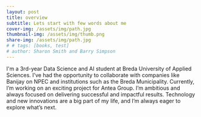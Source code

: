 ```yaml
---
layout: post
title: overview
subtitle: Lets start with few words about me
cover-img: /assets/img/path.jpg
thumbnail-img: /assets/img/thumb.png
share-img: /assets/img/path.jpg
# # tags: [books, test]
# author: Sharon Smith and Barry Simpson
---
```


I'm a 3rd-year Data Science and AI student at Breda University of Applied Sciences. I’ve had the opportunity to collaborate with companies like Banijay on NPEC and institutions such as the Breda Municipality. Currently, I’m working on an exciting project for Antea Group. I’m ambitious and always focused on delivering successful and impactful results. Technology and new innovations are a big part of my life, and I’m always eager to explore what’s next.